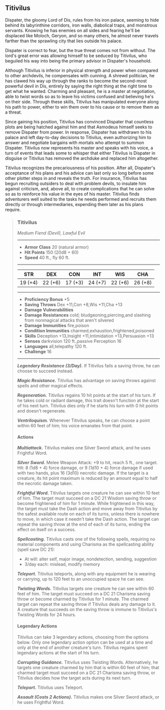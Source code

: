 ## Titivilus
Dispater, the gloomy Lord of Dis, rules from his iron palace, seeming to hide behind its labyrinthine corridors, iron walls, diabolical traps, and monstrous servants. Knowing he has enemies on all sides and fearing he'll be displaced like Moloch, Geryon, and so many others, he almost never travels farther than the sprawling city that lies outside his palace.

Dispater is correct to fear, but the true threat comes not from without. The lord's great error was allowing himself to be seduced by Titivilus, who beguiled his way into being the primary advisor in Dispater's household.

Although Titivilus is inferior in physical strength and power when compared to other archdevils, he compensates with cunning. A shrewd politician, he has clawed his way up through the ranks to become the second-most powerful devil in Dis, entirely by saying the right thing at the right time to get what he wanted. Charming and pleasant, he is a master at negotiation, able to twist words so as to leave his victims confused and believing he's on their side. Through these skills, Titivilus has manipulated everyone along his path to power, either to win them over to his cause or to remove them as a threat.

Since gaining his position, Titivilus has convinced Dispater that countless plots are being hatched against him and that Asmodeus himself seeks to remove Dispater from power. In response, Dispater has withdrawn to his palace and left day-to-day decisions to Titivilus, even authorizing him to answer and negotiate bargains with mortals who attempt to summon Dispater. Titivilus now represents his master and speaks with his voice, a turn of events that leads some to whisper that either Titivilus is Dispater in disguise or Titivilus has removed the archduke and replaced him altogether.

Titivilus recognizes the precariousness of his position. After all, Dispater's acceptance of his plans and his advice can last only so long before some other plotter steps in and reveals the truth. For insurance, Titi­vilus has begun recruiting outsiders to deal with problem devils, to insulate him against criticism, and, above all, to create complications that he can solve so as to reinforce his value in the eyes of his master. Titivilus finds adventurers well suited to the tasks he needs performed and recruits them directly or through intermediaries, expending them later as his plans require.

>### Titivilus
>*Medium Fiend (Devil), Lawful Evil*
>___
>- **Armor Class** 20 (natural armor)
>- **Hit Points** 150 (20d8 + 60)
>- **Speed** 40 ft., fly 60 ft.
>___
>|**STR**|**DEX**|**CON**|**INT**|**WIS**|**CHA**|
>|:---:|:---:|:---:|:---:|:---:|:---:|
>|19 (+4)|22 (+6)|17 (+3)|24 (+7)|22 (+6)|26 (+8)|
>
>___
>- **Proficiency Bonus** +5
>- **Saving Throws** Dex +11,Con +8,Wis +11,Cha +13
>- **Damage Vulnerabilities** 
>- **Damage Resistances** cold; bludgeoning,piercing,and slashing from nonmagical attacks that aren't silvered
>- **Damage Immunities** fire,poison
>- **Condition Immunities** charmed,exhaustion,frightened,poisoned
>- **Skills** Deception +13,Insight +11,Intimidation +13,Persuasion +13
>- **Senses** darkvision 120 ft.,passive Perception 16
>- **Languages** all,telepathy 120 ft.
>- **Challenge** 16
>___
>***Legendary Resistance (3/Day).*** If Titivilus fails a saving throw, he can choose to succeed instead.
>
>***Magic Resistance.*** Titivilus has advantage on saving throws against spells and other magical effects.
>
>***Regeneration.*** Titivilus regains 10 hit points at the start of his turn. If he takes cold or radiant damage, this trait doesn't function at the start of his next turn. Titivilus dies only if he starts his turn with 0 hit points and doesn't regenerate.
>
>***Ventriloquism.*** Whenever Titivilus speaks, he can choose a point within 60 feet of him; his voice emanates from that point.
>
>#### Actions
>***Multiattack.*** Titivilus makes one Silver Sword attack, and he uses Frightful Word.
>
>***Silver Sword.*** Melee Weapon Attack: +9 to hit, reach 5 ft., one target. Hit: 8 (1d8 + 4) force damage, or 9 (1d10 + 4) force damage if used with two hands, plus 16 (3d10) necrotic damage. If the target is a creature, its hit point maximum is reduced by an amount equal to half the necrotic damage taken.
>
>***Frightful Word.*** Titivilus targets one creature he can see within 10 feet of him. The target must succeed on a DC 21 Wisdom saving throw or become frightened of him for 1 minute. While frightened in this way, the target must take the Dash action and move away from Titivilus by the safest available route on each of its turns, unless there is nowhere to move, in which case it needn't take the Dash action. The target can repeat the saving throw at the end of each of its turns, ending the effect on itself on a success.
>
>***Spellcasting.*** Titivilus casts one of the following spells, requiring no material components and using Charisma as the spellcasting ability (spell save DC 21):
>* At will: alter self, major image, nondetection, sending, suggestion
>* 3/day each: mislead, modify memory
>
>***Teleport.*** Titivilus teleports, along with any equipment he is wearing or carrying, up to 120 feet to an unoccupied space he can see.
>
>***Twisting Words.*** Titivilus targets one creature he can see within 60 feet of him. The target must succeed on a DC 21 Charisma saving throw or become charmed by Titivilus for 1 minute. The charmed target can repeat the saving throw if Titivilus deals any damage to it. A creature that succeeds on the saving throw is immune to Titivilus's Twisting Words for 24 hours.
>
>#### Legendary Actions
>Titivilus can take 3 legendary actions, choosing from the options below. Only one legendary action option can be used at a time and only at the end of another creature's turn. Titivilus regains spent legendary actions at the start of his turn.
>
>***Corrupting Guidance.*** Titivilus uses Twisting Words. Alternatively, he targets one creature charmed by him that is within 60 feet of him; that charmed target must succeed on a DC 21 Charisma saving throw, or Titivilus decides how the target acts during its next turn.
>
>***Teleport.*** Titivilus uses Teleport.
>
>***Assault (Costs 2 Actions).*** Titivilus makes one Silver Sword attack, or he uses Frightful Word.
>
